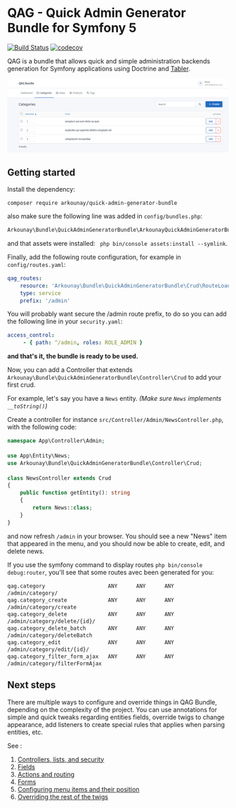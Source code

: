 # QAG - Quick Admin Generator Bundle for Symfony 5

[![Build Status](https://travis-ci.org/Arkounay/QuickAdminGeneratorBundle.svg?branch=master)](https://travis-ci.org/Arkounay/QuickAdminGeneratorBundle) [![codecov](https://codecov.io/gh/Arkounay/QuickAdminGeneratorBundle/branch/master/graph/badge.svg?token=8HOIPA6PMI)](https://codecov.io/gh/Arkounay/QuickAdminGeneratorBundle)

QAG is a bundle that allows quick and simple administration backends generation for Symfony applications using Doctrine and [Tabler](github.com/tabler/tabler).

![Quick Admin Generator Preview](https://raw.githubusercontent.com/Arkounay/QuickAdminGeneratorBundle/master/Resources/doc/images/menu-horizontal.png)

## Getting started

Install the dependency:

```
composer require arkounay/quick-admin-generator-bundle
```

also make sure the following line was added in `config/bundles.php`:

```php
Arkounay\Bundle\QuickAdminGeneratorBundle\ArkounayQuickAdminGeneratorBundle::class => ['all' => true],
```

and that assets were installed: ` php bin/console assets:install --symlink`.


Finally, add the following route configuration, for example in `config/routes.yaml`:

```yaml
qag_routes:
    resource: 'Arkounay\Bundle\QuickAdminGeneratorBundle\Crud\RouteLoader'
    type: service
    prefix: '/admin'
```

You will probably want secure the /admin route prefix, to do so you can add the following line in your `security.yaml`:

```yaml
access_control:
     - { path: ^/admin, roles: ROLE_ADMIN }
```

**and that's it, the bundle is ready to be used.**

Now, you can add a Controller that extends `Arkounay\Bundle\QuickAdminGeneratorBundle\Controller\Crud` to add your first crud.

For example, let's say you have a `News` entity.
*(Make sure `News` implements `__toString()`)*

Create a controller for instance `src/Controller/Admin/NewsController.php`, with the following code:

```php
namespace App\Controller\Admin;

use App\Entity\News;
use Arkounay\Bundle\QuickAdminGeneratorBundle\Controller\Crud;

class NewsController extends Crud
{
    public function getEntity(): string
    {
        return News::class;
    }
}
```
    
and now refresh `/admin` in your browser. You should see a new "News" item that appeared in the menu, and you should now be able to create, edit, and delete news.

If you use the symfony command to display routes `php bin/console debug:router`, you'll see that some routes avec been generated for you:
```
qag.category                    ANY      ANY      ANY    /admin/category/                  
qag.category_create             ANY      ANY      ANY    /admin/category/create            
qag.category_delete             ANY      ANY      ANY    /admin/category/delete/{id}/      
qag.category_delete_batch       ANY      ANY      ANY    /admin/category/deleteBatch      
qag.category_edit               ANY      ANY      ANY    /admin/category/edit/{id}/        
qag.category_filter_form_ajax   ANY      ANY      ANY    /admin/category/filterFormAjax
```

## Next steps

There are multiple ways to configure and override things in QAG Bundle, depending on the complexity of the project.
You can use annotations for simple and quick tweaks regarding entities fields, override twigs to change appearance, add listeners to create special rules that applies when parsing entities, etc.

See :
1) [Controllers, lists, and security](Resources/doc/Controllers.md)
2) [Fields](Resources/doc/Fields.md)
3) [Actions and routing](Resources/doc/Actions.md)
4) [Forms](Resources/doc/Forms.md)
5) [Configuring menu items and their position](Resources/doc/Menu.md)
6) [Overriding the rest of the twigs](Resources/doc/Twig.md)